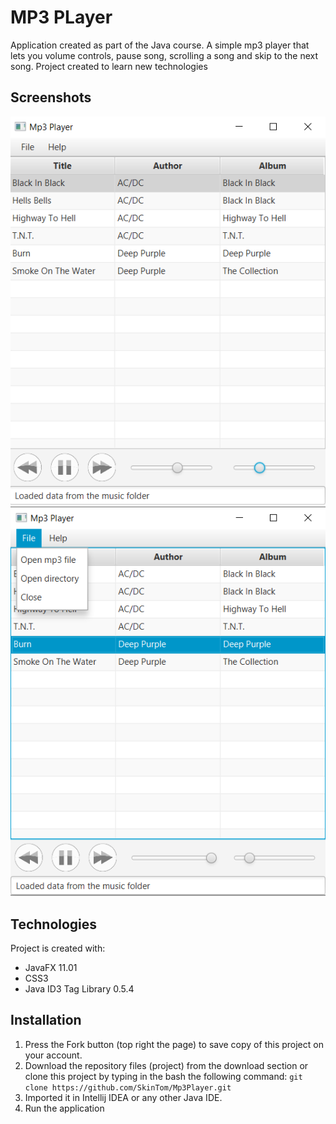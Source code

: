 # MP3 PLayer #
Application created as part of the Java course. A simple mp3 player that lets you volume controls, pause song, scrolling a song and skip to the next song. 
Project created to learn new technologies

##  Screenshots ##
![Main window](./screenshots/Mp3Player.png)
![Options](./screenshots/Mp3Player2.png)

## Technologies ##
Project is created with:
- JavaFX 11.01
- CSS3
- Java ID3 Tag Library 0.5.4

## Installation ##
1. Press the Fork button (top right the page) to save copy of this project on your account.
2. Download the repository files (project) from the download section or clone this project by typing in the bash the following command:
`git clone https://github.com/SkinTom/Mp3Player.git`
3. Imported it in Intellij IDEA or any other Java IDE.
4. Run the application 

